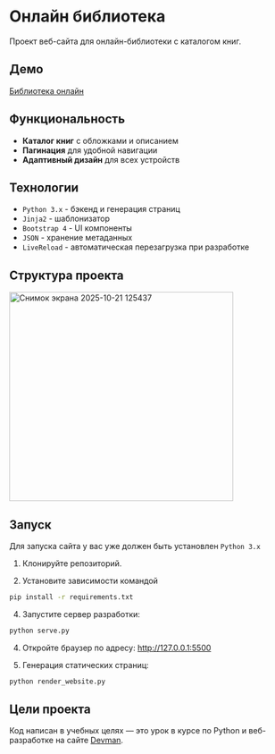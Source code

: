# Онлайн библиотека

Проект веб-сайта для онлайн-библиотеки с каталогом книг.

## Демо
[Библиотека онлайн](https://olgavino25.github.io/library_website/)

## Функциональность

- **Каталог книг** с обложками и описанием
- **Пагинация** для удобной навигации
- **Адаптивный дизайн** для всех устройств

## Технологии

- `Python 3.x` - бэкенд и генерация страниц
- `Jinja2` - шаблонизатор
- `Bootstrap 4` - UI компоненты
- `JSON` - хранение метаданных
- `LiveReload` - автоматическая перезагрузка при разработке

## Структура проекта

<img width="401" height="374" alt="Снимок экрана 2025-10-21 125437" src="https://github.com/user-attachments/assets/be86ffb1-2060-426c-8c76-9fd2970d48a0" />

## Запуск

Для запуска сайта у вас уже должен быть установлен `Python 3.x`

1. Клонируйте репозиторий.

2. Установите зависимости командой
```bash
pip install -r requirements.txt
```

4. Запустите сервер разработки:
```bash
python serve.py
```

4. Откройте браузер по адресу: http://127.0.0.1:5500

5. Генерация статических страниц:
```bash
python render_website.py
```

## Цели проекта

Код написан в учебных целях — это урок в курсе по Python и веб-разработке на сайте [Devman](https://dvmn.org).
